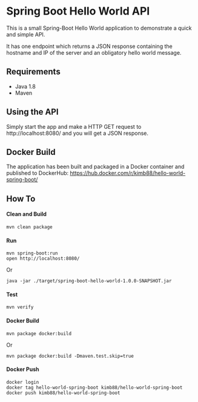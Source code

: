 # Spring Boot Hello World API

This is a small Spring-Boot Hello World application to demonstrate a quick and simple API.

It has one endpoint which returns a JSON response containing the hostname and IP of the server and an obligatory hello world message. 

## Requirements
 * Java 1.8
 * Maven
 
## Using the API
Simply start the app and make a HTTP GET request to http://localhost:8080/ and you will get a JSON response.

## Docker Build
The application has been built and packaged in a Docker container and published to DockerHub: https://hub.docker.com/r/kimb88/hello-world-spring-boot/

## How To

#### Clean and Build
```
mvn clean package
```

#### Run
```
mvn spring-boot:run
open http://localhost:8080/
```
Or
```
java -jar ./target/spring-boot-hello-world-1.0.0-SNAPSHOT.jar
```

#### Test
```
mvn verify
```

#### Docker Build
```
mvn package docker:build
```
Or

```
mvn package docker:build -Dmaven.test.skip=true
```

#### Docker Push
```
docker login
docker tag hello-world-spring-boot kimb88/hello-world-spring-boot
docker push kimb88/hello-world-spring-boot
```

